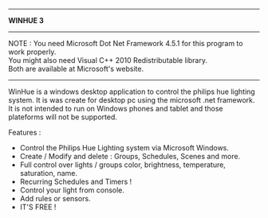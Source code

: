****************************************
<b>WINHUE 3</b>
****************************************

NOTE : You need Microsoft Dot Net Framework 4.5.1 for this program to work properly. <br/>
You might also need Visual C++ 2010 Redistributable library. <br/>
Both are available at Microsoft's website. 

****************************************

WinHue is a windows desktop application to control the philips hue lighting system. It is was create for desktop pc using the microsoft .net framework. It is not intended to run on Windows phones and tablet and those plateforms will not be supported.

Features : 

- Control the Philips Hue Lighting system via Microsoft Windows.
- Create / Modify and delete : Groups, Schedules, Scenes and more.
- Full control over lights / groups color, brightness, temperature, saturation, name.
- Recurring Schedules and Timers !
- Control your light from console.
- Add rules or sensors.
- IT'S FREE !

